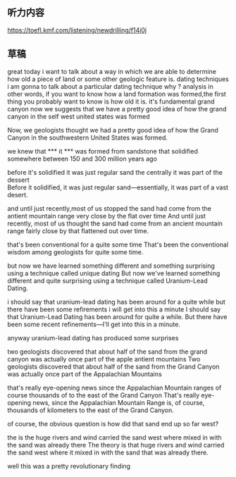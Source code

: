## 听力内容
https://toefl.kmf.com/listening/newdrilling/f14j0j

## 草稿
great today i want to talk about a way in which we are able to determine how old a piece of land
or some other geologic feature is. dating techniques
i am gonna to talk about a particular dating technique why ?
analysis
in other words, if you want to know how a land formation was formed,the first thing you probably want to
know is how old it is. it's fundamental
grand canyon
now we  suggests that
we have a pretty good idea of how the grand canyon in the self west united states was formed

Now, we geologists thought we had a pretty good idea of how the Grand Canyon in the southwestern United States was formed.

we knew that *** it *** was formed from sandstone that solidified somewhere between 150 and 300  million years ago

before it's solidified it was just regular sand the centrally  it was part of the dessert  
Before it solidified, it was just regular sand—essentially, it was part of a vast desert.

and until just recently,most of us stopped the sand had come from the antient mountain range 
very close by the flat over time 
And until just recently, most of us thought the sand had come from an ancient mountain range fairly close by that flattened out over time.

that's been conventional for a quite some time
That's been the conventional wisdom among geologists for quite some time.

but now we have learned something different and something surprising using a technique called
unique  dating
But now we've learned something different and quite surprising using a technique called Uranium-Lead Dating.

i should say that uranium-lead dating has been around for a  quite while but there have been some
refirements i will get into this a minute
I should say that Uranium-Lead Dating has been around for quite a while. But there have been some recent refinements—I'll get into this in a minute.

anyway uranium-lead dating has produced some surprises

two geologists discovered that about half of the sand from the grand canyon was actually once part of the
apple  antient mountains 
Two geologists discovered that about half of the sand from the Grand Canyon was actually once part of the Appalachian Mountains
 
that's really eye-opening news since the Appalachian Mountain ranges of course thousands of
to the east of the Grand Canyon 
That's really eye-opening news, since the Appalachian Mountain Range is, of course, thousands of kilometers to the east of the Grand Canyon.

of course, the obvious question is how did that sand end up so far west?

the  is the huge rivers and wind carried the sand west where mixed in with the sand was already there
The theory is that huge rivers and wind carried the sand west where it mixed in with the sand that was already there.

well this was a pretty revolutionary finding 